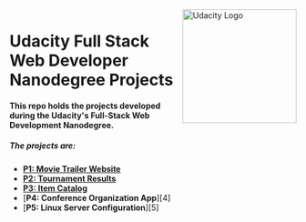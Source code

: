<img align="right" src="https://d1qb2nb5cznatu.cloudfront.net/startups/i/113563-0d042ff7bd710ce95c303aa3f93c8522-medium_jpg.jpg?buster=1431803239" height="200" width="200" alt="Udacity Logo"> 

# Udacity Full Stack Web Developer Nanodegree Projects

#### This repo holds the projects developed during the Udacity's Full-Stack Web Development Nanodegree.

##### The projects are:

- [**P1: Movie Trailer Website**][1]
- [**P2: Tournament Results**][2]
- [**P3: Item Catalog**][3]
- [**P4: Conference Organization App**][4]
- [**P5: Linux Server Configuration**][5]

[1]: https://github.com/davidojedalopez/movie-trailer-website
[2]: https://github.com/davidojedalopez/tournament-database
[3]: https://github.com/davidojedalopez/games_characters_catalog/blob/master/README.md
